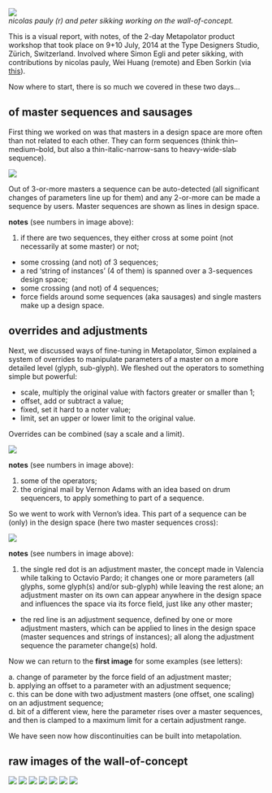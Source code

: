 ![](http://mmiworks.net/metapolator/allwall.jpg)
<br/>_nicolas pauly (r) and peter sikking working on the wall-of-concept._

This is a visual report, with notes, of the 2-day Metapolator product workshop that took place on 9+10 July, 2014 at the Type Designers Studio, Zürich, Switzerland. Involved where Simon Egli and peter sikking, with contributions by nicolas pauly, Wei Huang (remote) and Eben Sorkin (via [this](https://plus.google.com/106288796449831139244/posts/W874iEgTcxM)).

Now where to start, there is so much we covered in these two days…

## of master sequences and sausages
First thing we worked on was that masters in a design space are more often than not related to each other. They can form sequences (think thin–medium–bold, but also a thin-italic-narrow-sans to heavy-wide-slab sequence).

![](http://mmiworks.net/metapolator/sequences2.jpg)

Out of 3-or-more masters a sequence can be auto-detected (all significant changes of parameters line up for them) and any 2-or-more can be made a sequence by users. Master sequences are shown as lines in design space.

**notes** (see numbers in image above):

1. if there are two sequences, they either cross at some point (not necessarily at some master) or not;
* some crossing (and not) of 3 sequences;
* a red ‘string of instances’ (4 of them) is spanned over a 3-sequences design space;
* some crossing (and not) of 4 sequences;
* force fields around some sequences (aka sausages) and single masters make up a design space.

## overrides and adjustments
Next, we discussed ways of fine-tuning in Metapolator, Simon explained a system of overrides to manipulate parameters of a master on a more detailed level (glyph, sub-glyph). We fleshed out the operators to something simple but powerful:

* scale, multiply the original value with factors greater or smaller than 1;
* offset, add or subtract a value;
* fixed, set it hard to a noter value;
* limit, set an upper or lower limit to the original value.

Overrides can be combined (say a scale and a limit).

![](http://mmiworks.net/metapolator/overrides.jpg)

**notes** (see numbers in image above):

1. some of the operators;
2. the original mail by Vernon Adams with an idea based on drum sequencers, to apply something to part of a sequence.

So we went to work with Vernon’s idea. This part of a sequence can be (only) in the design space (here two master sequences cross):

![](http://mmiworks.net/metapolator/adjustment.jpg)

**notes** (see numbers in image above):

1. the single red dot is an adjustment master, the concept made in Valencia while talking to Octavio Pardo; it changes one or more parameters (all glyphs, some glyph(s) and/or sub-glyph) while leaving the rest alone; an adjustment master on its own can appear anywhere in the design space and influences the space via its force field, just like any other master;
* the red line is an adjustment sequence, defined by one or more adjustment masters, which can be applied to lines in the design space (master sequences and strings of instances); all along the adjustment sequence the parameter change(s) hold.

Now we can return to the **first image** for some examples (see letters):

a. change of parameter by the force field of an adjustment master;<br/>
b. applying an offset to a parameter with an adjustment sequence;<br/>
c. this can be done with two adjustment masters (one offset, one scaling) on an adjustment sequence;<br/>
d. bit of a different view, here the parameter rises over a master sequences, and then is clamped to a maximum limit for a certain adjustment range.

We have seen now how discontinuities can be built into metapolation.

## raw images of the wall-of-concept
![](http://mmiworks.net/metapolator/photo01.jpg)
![](http://mmiworks.net/metapolator/photo02.jpg)
![](http://mmiworks.net/metapolator/photo03.jpg)
![](http://mmiworks.net/metapolator/photo04.jpg)
![](http://mmiworks.net/metapolator/photo05.jpg)
![](http://mmiworks.net/metapolator/photo06.jpg)
![](http://mmiworks.net/metapolator/photo07.jpg)